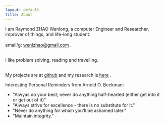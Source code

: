 ```yaml
---
layout: default
title: About
---
```

I am Raymond ZHAO Wenlong, a computer Engineer and Researcher, improver of things,
and life-long student.  
<br>
email/g: wenlzhao@gmail.com .   
<br>

I like problem solving, reading and travelling.  
<br>
  
My projects are at [github](https://github.com/muyun) and my research is [here](http://muyun.github.io/research/) .
<br>


Interesting Personal Reminders from Arnold O. Beckman:
 - "Alwyas do your best; never do anything half-hearted (either get into it or get out of it)"
 - "Always strive for excellence - there is no substitute for it." 
 - "Never do anything for which you'll be ashamed later." 
 - "Maintain integrity."
